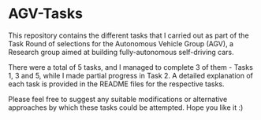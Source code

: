 # AGV-Tasks
This repository contains the different tasks that I carried out as part of the Task Round of selections for the Autonomous Vehicle Group (AGV), a Research group 
aimed at building fully-autonomous self-driving cars.

There were a total of 5 tasks, and I managed to complete 3 of them - Tasks 1, 3 and 5, while I made partial progress in Task 2. 
A detailed explanation of each task is provided in the README files for the respective tasks.

Please feel free to suggest any suitable modifications or alternative approaches by which these tasks could be attempted.
Hope you like it :)

